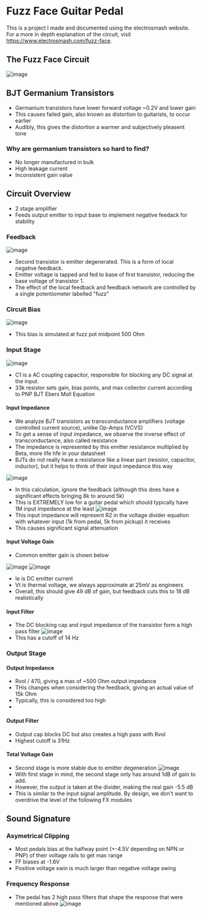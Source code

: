 # Fuzz Face Guitar Pedal
This is a project I made and documented using the electrosmash website. For a more in depth explanation of the circuit, visit https://www.electrosmash.com/fuzz-face.

## The Fuzz Face Circuit
![image](https://github.com/user-attachments/assets/d238433e-f945-4119-aca1-6a3b554279a7)

## BJT Germanium Transistors
  - Germanium transistors have lower forward voltage ~0.2V and lower gain
  - This causes failed gain, also known as distortion to guitarists, to occur earlier
  - Audibly, this gives the distortion a warmer and subjectively pleasent tone

### Why are germanium transistors so hard to find?
  - No longer manufactured in bulk
  - High leakage current
  - Inconsistent gain value

## Circuit Overview
 - 2 stage amplifier
 - Feeds output emitter to input base to implement negative feedack for stability
 
### Feedback
   ![image](https://github.com/user-attachments/assets/b606f459-f566-4f92-a2d4-28c41c535434)
  - Second transistor is emitter degenerated. This is a form of local negative feedback. 
  - Emitter voltage is tapped and fed to base of first transistor, reducing the base voltage of transistor 1.
  - The effect of the local feedback and feedback network are controlled by a single potentiometer labelled "fuzz"

### Circuit Bias
  ![image](https://github.com/user-attachments/assets/c5c1313c-ff0c-41a1-90c7-1636e652557d)
  - This bias is simulated at fuzz pot midpoint 500 Ohm

### Input Stage
  ![image](https://github.com/user-attachments/assets/d455799c-f736-41f4-b0e1-5e6ecb20e7bf)
  - C1 is a AC coupling capacitor, responsible for blocking any DC signal at the input.
  - 33k resistor sets gain, bias points, and max collector current according to PNP BJT Ebers Moll Equation

#### Input Impedance
  - We analyze BJT transistors as transconductance amplifiers (voltage controlled current source), unlike Op-Amps (VCVS)
  - To get a sense of input impedance, we observe the inverse effect of transconductance, also called resistance
  - The impedance is represented by this emitter resistance multiplied by Beta, more life hfe in your datasheet
  - BJTs do not really have a resistance like a linear part (resistor, capacitor, inductor), but it helps to think of their input impedance this way

   ![image](https://github.com/user-attachments/assets/268068b2-e6bd-476e-987c-7f64c7e46e20)
  - In this calculation, ignore the feedback (although this does have a significant effects bringing 8k to around 5k)
  - This is EXTREMELY low for a guitar pedal which should typically have 1M input impedance at the least
   ![image](https://github.com/user-attachments/assets/bf0e167d-76f8-4395-b858-7390cda14771)
  - This input impedance will represent R2 in the voltage divider equation with whatever input (1k from pedal, 5k from pickup) it receives
  - This causes significant signal attenuation

#### Input Voltage Gain 
  - Common emitter gain is shown below

  ![image](https://github.com/user-attachments/assets/34e725c4-2b71-4b19-b588-6d3d5c1e7ed0)
  ![image](https://github.com/user-attachments/assets/21d882cf-9e28-48d0-a87b-5072f318f92d)
  - Ie is DC emitter current
  - Vt is thermal voltage, we always approximate at 25mV as engineers
  - Overall, this should give 49 dB of gain, but feedback cuts this to 18 dB realistically
#### Input Filter
  - The DC blocking cap and input impedance of the transistor form a high pass filter
    ![image](https://github.com/user-attachments/assets/b00d0149-7a75-4d87-bbb9-ac87b36d919b)
  - This has a cutoff of 14 Hz

### Output Stage

#### Output Impedance
  - Rvol / 470, giving a max of ~500 Ohm output impedance
  - THis changes when considering the feedback, giving an actual value of 15k Ohm
  - Typically, this is considered too high
  - 
#### Output Filter
  - Output cap blocks DC but also creates a high pass with Rvol
  - Highest cutoff is 31Hz

#### Total Voltage Gain
  - Second stage is more stable due to emitter degeneration
  ![image](https://github.com/user-attachments/assets/575c86f8-300e-41e8-bfbd-13f45a2fd156)
  - With first stage in mind, the second stage only has around 1dB of gain to add.
  - However, the output is taken at the divider, making the real gain -5.5 dB
  - This is similar to the input signal amplitude. By design, we don't want to overdrive the level of the following FX modules

## Sound Signature

### Asymetrical Clipping
  - Most pedals bias at the halfway point (+-4.5V depending on NPN or PNP) of their voltage rails to get max range
  - FF biases at -1.6V
  - Positive voltage swin is much larger than negative voltage swing

### Frequency Response
  - The pedal has 2 high pass filters that shape the response that were mentioned above
    ![image](https://github.com/user-attachments/assets/6843abd3-28cf-4513-981b-7fe54237cbff)







